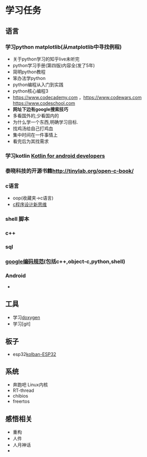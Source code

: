 # 学习任务

## 语言

### 学习python matplotlib(从matplotlib中寻找例程)
- 关于python学习的知乎live未听完
- python学习手册(第四版)内容全(发了5年)
- 简明python教程
- 笨办法学python
- python编程从入门到实践
- python核心编程3
- https://www.codecademy.com ，https://www.codewars.com https://www.codeschool.com
- **网址下边有google搜索技巧**
- 多看国外的,少看国内的
- 为什么学一个东西,明确学习目标.
- 找鸡汤给自己打鸡血
- 集中时间在一件事情上
- 看完后为其找需求


### 学习kotlin  [Kotlin for android developers](https://www.gitbook.com/book/xxxxzzzz000/kotlin-for-android-developers/details)


### 泰晓科技的开源书籍<http://tinylab.org/open-c-book/>


### c语言
  - oop(收藏夹->c语言)
  - [c程序设计新思维](http://www.epubit.com.cn/book/details/4158)


### shell 脚本


### c++


### sql


### [google编码规范](http://zh-google-styleguide.readthedocs.io/en/latest/contents/)(包括c++,object-c,python,shell)


### Android 
  - 


## 工具

- 学习[doxygen](http://www.stack.nl/~dimitri/doxygen/index.html)
- 学习[git]

## 板子

- esp32[kolban-ESP32](I:\Book\书籍\kolban-ESP32.pdf)

## 系统

- 奔跑吧 Linux内核
- RT-thread
- chibios
- freertos

## 感悟相关
- 重构
- 人件
- 人月神话
- 